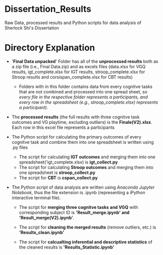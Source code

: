 # Dissertation_Results
Raw Data, processed results and Python scripts for data analysis of Sherlock Shi's Dissertation

# Directory Explanation
- '**Final Data unpacked**' Folder has all of the **unprocessed results** both as a zip file (i.e., Final Data.zip) and as excels files (data.xlsx for VGQ results, igt_complete.xlsx for IGT results, stroop_complete.xlsx for Stroop results and corsispan_complete.xlsx for CBT results)
  
  - Folders with in this folder contains data from every cognitve tasks that are not combined and processed into one spread sheet, so *every file in the respective folder represents a participants, and every row in the spreadsheet (e.g., stroop_complete.xlsx) represents a participant)*.
  
- The **processed results** (the full results with three cognitve task outcomes and VG playtime, excluding outliers) is the **Finale(V2).xlsx**. Each row in this excel file represents a participants

- The Python script for calculating the primary outcomes of every cognitve task and combine them into one spreadsheet is written using .py files
  
  - The script for calculating **IGT outcomes** and merging them into one spreadsheet('igt_complete.xlsx) is **igt_collect.py**
  - The script for calculating **Stroop outcomes** and merging them into one spreadsheet is **stroop_collect.py**
  - The script for **CBT** is **cspan_collect.py**

- The Python script of data analysis are written using *Anaconda Jupyter Notebook*, thus the file extension is .ipynb (representing a iPython interactive terminal file). 
  
   - The script for **merging three cognitve tasks and VGQ** with corresponding subject ID is **'Result_merge.ipynb' and 'Result_merge(V2).ipynb’**.
   
   - The script for **cleaning the merged results** (remove outliers, etc.) is **'Results_clean.ipynb'**
   
   - The script for **calcualting inferential and descriptive statistics** of the cleaned results is **'Results_Statistic.ipynb'**
